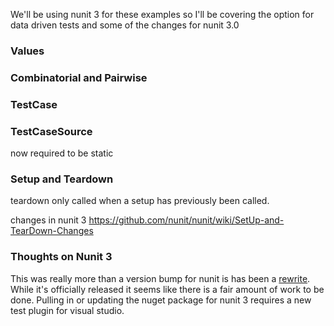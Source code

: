 We'll be using nunit 3 for these examples so I'll be covering the option for data driven tests and some of the changes for nunit 3.0

### Values

### Combinatorial and Pairwise

### TestCase

### TestCaseSource
now required to be static

### Setup and Teardown
teardown only called when a setup has previously been called.

changes in nunit 3
https://github.com/nunit/nunit/wiki/SetUp-and-TearDown-Changes

### Thoughts on Nunit 3
This was really more than a version bump for nunit is has been a [rewrite](). While it's officially released it seems like there is a fair amount of work to be done. Pulling in or updating the nuget package for nunit 3 requires a new test plugin for visual studio.
